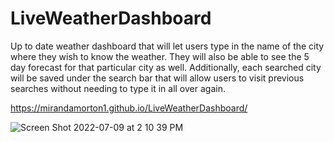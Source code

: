 # LiveWeatherDashboard
Up to date weather dashboard that will let users type in the name of the city where they wish to know the weather. They will also be able to see the 5 day forecast for that particular city as well. Additionally, each searched city will be saved under the search bar that will allow users to visit previous searches without needing to type it in all over again. 

https://mirandamorton1.github.io/LiveWeatherDashboard/

![Screen Shot 2022-07-09 at 2 10 39 PM](https://user-images.githubusercontent.com/107001559/178119593-50019fa2-8b3f-457b-83be-4ab3ce2ae1dc.png)
